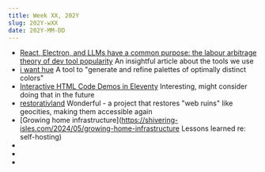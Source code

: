 ```yaml
---
title: Week XX, 202Y
slug: 202Y-wXX
date: 202Y-MM-DD
---
```


- [React, Electron, and LLMs have a common purpose: the labour arbitrage theory of dev tool popularity](https://www.baldurbjarnason.com/2024/react-electron-llms-labour-arbitrage/)
  An insightful article about the tools we use
- [i want hue](https://medialab.github.io/iwanthue/)
  A tool to "generate and refine palettes of optimally distinct colors"
- [Interactive HTML Code Demos in Eleventy](https://www.aleksandrhovhannisyan.com/blog/eleventy-code-demos/)
  Interesting, might consider doing that in the future
- [restorativland](https://restorativland.org)
  Wonderful - a project that restores "web ruins" like geocities, making them accessible again
- [Growing home infrastructure](https://shivering-isles.com/2024/05/growing-home-infrastructure
  Lessons learned re: self-hosting)
- []()
- []()
- []()
